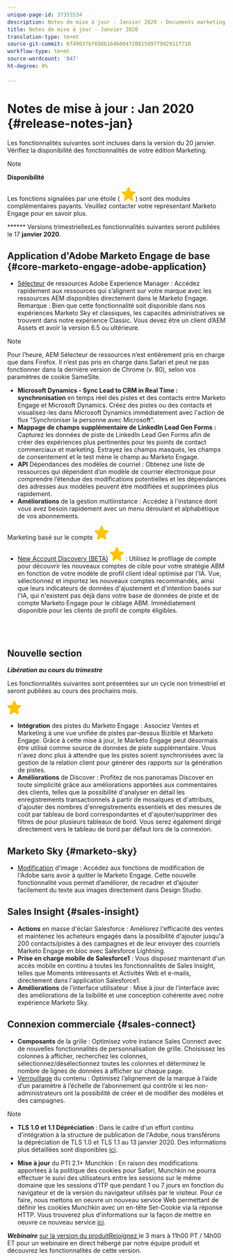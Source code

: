 ```yaml
---
unique-page-id: 37355534
description: Notes de mise à jour - Janvier 2020 - Documents marketing - Documentation du produit
title: Notes de mise à jour - Janvier 2020
translation-type: tm+mt
source-git-commit: 6f49037bf698b1646004720815897f992911f716
workflow-type: tm+mt
source-wordcount: '847'
ht-degree: 0%

---
```



# Notes de mise à jour : Jan 2020 {#release-notes-jan}

Les fonctionnalités suivantes sont incluses dans la version du 20 janvier. Vérifiez la disponibilité des fonctionnalités de votre édition Marketing.

>[!NOTE]
>
>**Disponibilité**
>
>Les fonctions signalées par une étoile ( ![(star)](assets/star-yellow.svg)) sont des modules complémentaires payants. Veuillez contacter votre représentant Marketo Engage pour en savoir plus.

****** Versions trimestriellesLes fonctionnalités suivantes seront publiées le 17  **janvier 2020**.

## Application d&#39;Adobe Marketo Engage de base {#core-marketo-engage-adobe-application}

* [Sélecteur](https://docs.marketo.com/x/_AA6Ag) de ressources Adobe Experience Manager : Accédez rapidement aux ressources qui s’alignent sur votre marque avec les ressources AEM disponibles directement dans le Marketo Engage. Remarque : Bien que cette fonctionnalité soit disponible dans nos expériences Marketo Sky et classiques, les capacités administratives se trouvent dans notre expérience Classic. Vous devez être un client d’AEM Assets et avoir la version 6.5 ou ultérieure.

>[!NOTE]
>
>Pour l’heure, AEM Sélecteur de ressources n’est entièrement pris en charge que dans Firefox. Il n’est pas pris en charge dans Safari et peut ne pas fonctionner dans la dernière version de Chrome (v. 80), selon vos paramètres de cookie SameSite.

* **Microsoft Dynamics - Sync Lead to CRM in Real Time : synchronisation** en temps réel des pistes et des contacts entre Marketo Engage et Microsoft Dynamics. Créez des pistes ou des contacts et visualisez-les dans Microsoft Dynamics immédiatement avec l&#39;action de flux &quot;Synchroniser la personne avec Microsoft&quot;.
* **Mappage de champs supplémentaire de LinkedIn Lead Gen Forms :** Capturez les données de piste de LinkedIn Lead Gen Forms afin de créer des expériences plus pertinentes pour les points de contact commerciaux et marketing. Extrayez les champs masqués, les champs de consentement et le test mène le champ au Marketo Engage.
* **API** Dépendances des modèles de courriel : Obtenez une liste de ressources qui dépendent d’un modèle de courrier électronique pour comprendre l’étendue des modifications potentielles et les dépendances des adresses aux modèles peuvent être modifiées et supprimées plus rapidement.
* **Améliorations** de la gestion multiinstance : Accédez à l&#39;instance dont vous avez besoin rapidement avec un menu déroulant et alphabétique de vos abonnements.

Marketing basé sur le compte ![(star)](assets/star-yellow.svg)

* [New Account Discovery (BETA)](https://docs.marketo.com/x/WQA6Ag) ![(star)](assets/star-yellow.svg)  : Utilisez le profilage de compte pour découvrir les nouveaux comptes de cible pour votre stratégie ABM en fonction de votre modèle de profil client idéal optimisé par l&#39;IA. Vue, sélectionnez et importez les nouveaux comptes recommandés, ainsi que leurs indicateurs de données d&#39;ajustement et d&#39;intention basés sur l&#39;IA, qui n&#39;existent pas déjà dans votre base de données de piste et de compte Marketo Engage pour le ciblage ABM. Immédiatement disponible pour les clients de profil de compte éligibles.

<br> 

## Nouvelle section

***Libération au cours du trimestre***

Les fonctionnalités suivantes sont présentées sur un cycle non trimestriel et seront publiées au cours des prochains mois.

![(star)](assets/star-yellow.svg)

* **Intégration** des pistes du Marketo Engage : Associez Ventes et Marketing à une vue unifiée de pistes par-dessus Bizible et Marketo Engage. Grâce à cette mise à jour, le Marketo Engage peut désormais être utilisé comme source de données de piste supplémentaire. Vous n&#39;avez donc plus à attendre que les pistes soient synchronisées avec la gestion de la relation client pour générer des rapports sur la génération de pistes.
* **Améliorations** de Discover : Profitez de nos panoramas Discover en toute simplicité grâce aux améliorations apportées aux commentaires des clients, telles que la possibilité d&#39;analyser en détail les enregistrements transactionnels à partir de mosaïques et d&#39;attributs, d&#39;ajouter des nombres d&#39;enregistrements essentiels et des mesures de coût par tableau de bord correspondantes et d&#39;ajouter/supprimer des filtres de  pour plusieurs tableaux de bord. Vous serez également dirigé directement vers le tableau de bord par défaut lors de la connexion.

## Marketo Sky {#marketo-sky}

* [Modification](https://help.marketo.com/hc/en-us/articles/360041344614-Marketo-Image-Editor) d&#39;image : Accédez aux fonctions de modification de l&#39;Adobe sans avoir à quitter le Marketo Engage. Cette nouvelle fonctionnalité vous permet d’améliorer, de recadrer et d’ajouter facilement du texte aux images directement dans Design Studio.

## Sales Insight {#sales-insight}

* **Actions** en masse d&#39;éclair Salesforce : Améliorez l&#39;efficacité des ventes et maintenez les acheteurs engagés dans la possibilité d&#39;ajouter jusqu&#39;à 200 contacts/pistes à des campagnes et de leur envoyer des courriels Marketo Engage en bloc avec Salesforce Lightning.
* **Prise en charge mobile de Salesforce1** : Vous disposez maintenant d&#39;un accès mobile en continu à toutes les fonctionnalités de Sales Insight, telles que Moments intéressants et Activités Web et e-mails, directement dans l&#39;application Salesforce1.
* **Améliorations** de l’interface utilisateur : Mise à jour de l’interface avec des améliorations de la lisibilité et une conception cohérente avec notre expérience Marketo Sky.

## Connexion commerciale {#sales-connect}

* **Composants** de la grille : Optimisez votre instance Sales Connect avec de nouvelles fonctionnalités de personnalisation de grille. Choisissez les colonnes à afficher, recherchez les colonnes, sélectionnez/désélectionnez toutes les colonnes et déterminez le nombre de lignes de données à afficher sur chaque page.
* [Verrouillage](https://docs.marketo.com/x/6wA6Ag) du contenu : Optimisez l’alignement de la marque à l’aide d’un paramètre à l’échelle de l’abonnement qui contrôle si les non-administrateurs ont la possibilité de créer et de modifier des modèles et des campagnes.

>[!NOTE]
>
>* **TLS 1.0 et 1.1 Dépréciation** : Dans le cadre d&#39;un effort continu d&#39;intégration à la structure de publication de l&#39;Adobe, nous transférons la dépréciation de TLS 1.0 et TLS 1.1 au 13 janvier 2020. Des informations plus détaillées sont disponibles [ici](https://nation.marketo.com/docs/DOC-7059-tls-10-11-deprecation-faq).
   >
   >
* **Mise à jour** du PTI 2.1+ Munchkin : En raison des modifications apportées à la politique des cookies pour Safari, Munchkin ne pourra effectuer le suivi des utilisateurs entre les sessions sur le même domaine que les sessions d’ITP que pendant 1 ou 7 jours en fonction du navigateur et de la version du navigateur utilisés par le visiteur. Pour ce faire, nous mettons en oeuvre un nouveau service Web permettant de définir les cookies Munchkin avec un en-tête Set-Cookie via la réponse HTTP. Vous trouverez plus d&#39;informations sur la façon de mettre en oeuvre ce nouveau service [ici](https://nation.marketo.com/docs/DOC-7351).


***Webinaire*** [sur la version du produitRejoignez ](https://engage.marketo.com/Jan_Feb_20_Release_Webinar_Registration.html) le 3 mars à 11h00 PT / 14h00 ET pour un webinaire en direct hébergé par notre équipe produit et découvrez les fonctionnalités de cette version.
